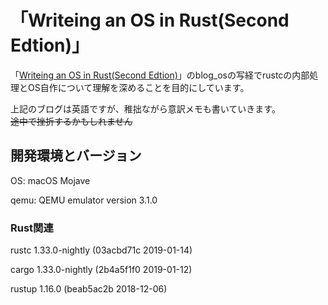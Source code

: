 # 「Writeing an OS in Rust(Second Edtion)」
「[Writeing an OS in Rust(Second Edtion)](https://os.phil-opp.com/)」のblog_osの写経でrustcの内部処理とOS自作について理解を深めることを目的にしています。

上記のブログは英語ですが、稚拙ながら意訳メモも書いていきます。  
~~途中で挫折するかもしれません~~

## 開発環境とバージョン

OS: macOS Mojave

qemu: QEMU emulator version 3.1.0

### Rust関連

rustc 1.33.0-nightly (03acbd71c 2019-01-14)

cargo 1.33.0-nightly (2b4a5f1f0 2019-01-12)

rustup 1.16.0 (beab5ac2b 2018-12-06)  

